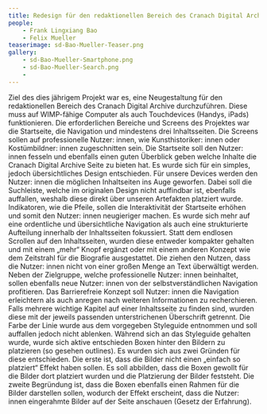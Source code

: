 ```yaml
---
title: Redesign für den redaktionellen Bereich des Cranach Digital Archive
people:
    - Frank Lingxiang Bao
    - Felix Mueller
teaserimage: sd-Bao-Mueller-Teaser.png
gallery:
    - sd-Bao-Mueller-Smartphone.png
    - sd-Bao-Mueller-Search.png
    - 
---
```


Ziel des dies jährigem Projekt war es, eine Neugestaltung für den redaktionellen Bereich des Cranach Digital Archive durchzuführen. Diese muss auf WIMP-fähige Computer als auch Touchdevices (Handys, iPads) funktionieren. 
Die erforderlichen Bereiche und Screens des Projektes war die Startseite, die Navigation und mindestens drei Inhaltsseiten. Die Screens sollen auf professionelle Nutzer: innen, wie Kunsthistoriker: innen oder Kostümbildner: innen zugeschnitten sein. 
Die Startseite soll den Nutzer: innen fesseln und ebenfalls einen guten Überblick geben welche Inhalte die Cranach Digital Archive Seite zu bieten hat. Es wurde sich für ein simples, jedoch übersichtliches Design entschieden. 
Für unsere Devices werden den Nutzer: innen die möglichen Inhaltseiten ins Auge geworfen. Dabei soll die Suchleiste, welche im originalen Design nicht auffindbar ist, ebenfalls auffallen, weshalb diese direkt über unseren Artefakten platziert wurde. 
Indikatoren, wie die Pfeile, sollen die Interaktivität der Startseite erhöhen und somit den Nutzer: innen neugieriger machen. Es wurde sich mehr auf eine ordentliche und übersichtliche Navigation als auch eine strukturierte Aufteilung innerhalb der Inhaltsseiten fokussiert. 
Statt dem endlosen Scrollen auf den Inhaltsseiten, wurden diese entweder kompakter gehalten und mit einem „mehr“ Knopf ergänzt oder mit einem anderen Konzept wie dem Zeitstrahl für die Biografie ausgestattet. Die ziehen den Nutzen, dass die Nutzer: innen nicht von einer großen Menge an Text überwältigt werden.
Neben der Zielgruppe, welche professionelle Nutzer: innen beinhaltet, sollen ebenfalls neue Nutzer: innen von der selbstverständlichen Navigation profitieren. Das Barrierefreie Konzept soll Nutzer: innen die Navigation erleichtern als auch anregen nach weiteren Informationen zu recherchieren. 
Falls mehrere wichtige Kapitel auf einer Inhaltsseite zu finden sind, wurden diese mit der jeweils passenden unterstrichenen Überschrift getrennt. Die Farbe der Linie wurde aus dem vorgegeben Styleguide entnommen und soll auffallen jedoch nicht ablenken. 
Während sich an das Styleguide gehalten wurde, wurde sich aktive entschieden Boxen hinter den Bildern zu platzieren (so gesehen outlines). Es wurden sich aus zwei Gründen für diese entschieden. Die erste ist, dass die Bilder nicht einen „einfach so platziert“ Effekt haben sollen. 
Es soll abbilden, dass die Boxen gewollt für die Bilder dort platziert wurden und die Platzierung der Bilder feststeht. Die zweite Begründung ist, dass die Boxen ebenfalls einen Rahmen für die Bilder darstellen sollen, wodurch der Effekt erscheint, dass die Nutzer: innen eingerahmte Bilder
auf der Seite anschauen (Gesetz der Erfahrung).

